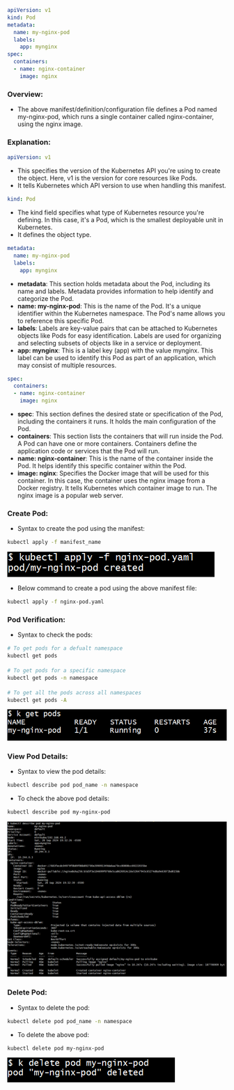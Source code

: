 ```yaml:nginx-pod.yaml 
apiVersion: v1
kind: Pod
metadata:
  name: my-nginx-pod
  labels:
    app: mynginx
spec:
  containers:
  - name: nginx-container
    image: nginx
```

### Overview:
- The above manifest/definition/configuration file defines a Pod named my-nginx-pod, which runs a single container called nginx-container, using the nginx image. 

### Explanation:

```yaml
apiVersion: v1
```
- This specifies the version of the Kubernetes API you're using to create the object. Here, v1 is the version for core resources like Pods.
- It tells Kubernetes which API version to use when handling this manifest.

```yaml
kind: Pod
```
- The kind field specifies what type of Kubernetes resource you're defining. In this case, it's a Pod, which is the smallest deployable unit in Kubernetes.  
- It defines the object type.

```yaml
metadata:
  name: my-nginx-pod
  labels:
    app: mynginx
```
- **metadata**: This section holds metadata about the Pod, including its name and labels. Metadata provides information to help identify and categorize the Pod.
- **name: my-nginx-pod**: This is the name of the Pod. It's a unique identifier within the Kubernetes namespace. The Pod's name allows you to reference this specific Pod.  
- **labels**: Labels are key-value pairs that can be attached to Kubernetes objects like Pods for easy identification. Labels are used for organizing and selecting subsets of objects like in a service or deployment.
- **app: mynginx**: This is a label key (app) with the value mynginx. This label can be used to identify this Pod as part of an application, which may consist of multiple resources.

```yaml
spec:
  containers:
  - name: nginx-container
    image: nginx
```
- **spec**: This section defines the desired state or specification of the Pod, including the containers it runs. It holds the main configuration of the Pod. 
- **containers**: This section lists the containers that will run inside the Pod. A Pod can have one or more containers. Containers define the application code or services that the Pod will run. 
- **name: nginx-container**: This is the name of the container inside the Pod. It helps identify this specific container within the Pod.  
- **image: nginx**: Specifies the Docker image that will be used for this container. In this case, the container uses the nginx image from a Docker registry. It tells Kubernetes which container image to run. The nginx image is a popular web server.

### Create Pod:
- Syntax to create the pod using the manifest:
```bash
kubectl apply -f manifest_name
```

![screenshot](https://github.com/saimanasak/kubernetes/blob/main/pods/pod-nginx/screenshots/create_pod.png)

- Below command to create a pod using the above manifest file:
```bash
kubectl apply -f nginx-pod.yaml
```

### Pod Verification:
- Syntax to check the pods:
```bash
# To get pods for a defualt namespace
kubectl get pods

# To get pods for a specific namespace
kubectl get pods -n namespace

# To get all the pods across all namespaces
kubectl get pods -A
```

![screenshot](https://github.com/saimanasak/kubernetes/blob/main/pods/pod-nginx/screenshots/get_pods.png)

### View Pod Details:
- Syntax to view the pod details:
```bash
kubectl describe pod pod_name -n namespace
```

- To check the above pod details:
```bash
kubectl describe pod my-nginx-pod
```

![screenshot](https://github.com/saimanasak/kubernetes/blob/main/pods/pod-nginx/screenshots/describe_pod.png)

### Delete Pod:
- Syntax to delete the pod:
```bash
kubectl delete pod pod_name -n namespace
```

- To delete the above pod:
```bash
kubectl delete pod my-nginx-pod
```

![screenshot](https://github.com/saimanasak/kubernetes/blob/main/pods/pod-nginx/screenshots/delete_pod.png)